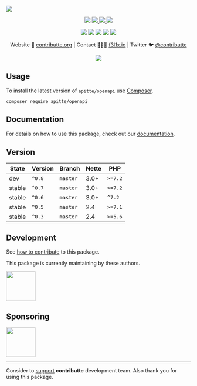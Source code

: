 ![](https://heatbadger.now.sh/github/readme/apitte/openapi/)

<p align=center>
  <a href="https://github.com/apitte/openapi/actions"><img src="https://badgen.net/github/checks/apitte/openapi/master?cache=300"></a>
  <a href="https://coveralls.io/r/apitte/openapi"> <img src="https://badgen.net/coveralls/c/github/apitte/openapi?cache=300"> </a>
  <a href="https://packagist.org/packages/apitte/openapi"> <img src="https://badgen.net/packagist/dm/apitte/openapi"> </a>
  <a href="https://packagist.org/packages/apitte/openapi"> <img src="https://badgen.net/packagist/v/apitte/openapi"> </a>
</p>
<p align=center>
  <a href="https://packagist.org/packages/apitte/openapi"><img src="https://badgen.net/packagist/php/apitte/openapi"></a>
  <a href="https://github.com/apitte/openapi"><img src="https://badgen.net/github/license/apitte/openapi"></a>
  <a href="https://bit.ly/ctteg"><img src="https://badgen.net/badge/support/gitter/cyan"></a>
  <a href="https://bit.ly/cttfo"><img src="https://badgen.net/badge/support/forum/yellow"></a>
  <a href="https://contributte.org/partners.html"><img src="https://badgen.net/badge/become/a%20patron/F96854"></a>
<p>

<p align=center>
Website 🚀 <a href="https://contributte.org">contributte.org</a> | Contact 👨🏻‍💻 <a href="https://f3l1x.io">f3l1x.io</a> | Twitter 🐦 <a href="https://twitter.com/contributte">@contributte</a>
</p>

<p align=center>
  <img src="https://github.com/apitte/openapi/blob/master/.docs/assets/panel.png">
</p>

## Usage

To install the latest version of `apitte/openapi` use [Composer](https://getcomposer.com).

```
composer require apitte/openapi
```

## Documentation

For details on how to use this package, check out our [documentation](.docs).

## Version

| State       | Version | Branch   | Nette | PHP     |
|-------------|---------|----------|-------|---------|
| dev         | `^0.8`  | `master` | 3.0+  | `>=7.2` |
| stable      | `^0.7`  | `master` | 3.0+  | `>=7.2` |
| stable      | `^0.6`  | `master` | 3.0+  | `^7.2`  |
| stable      | `^0.5`  | `master` | 2.4   | `>=7.1` |
| stable      | `^0.3`  | `master` | 2.4   | `>=5.6` |

## Development

See [how to contribute](https://contributte.org/contributing.html) to this package.

This package is currently maintaining by these authors.

<a href="https://github.com/f3l1x">
  <img width="80" height="80" src="https://avatars2.githubusercontent.com/u/538058?v=3&s=80">
</a>

## Sponsoring

<a href="https://github.com/tlapnet">
  <img width="80" height="80" src="https://avatars1.githubusercontent.com/u/22914186?s=80&v=4">
</a>

-----

Consider to [support](https://contributte.com/partners) **contributte** development team.
Also thank you for using this package.
